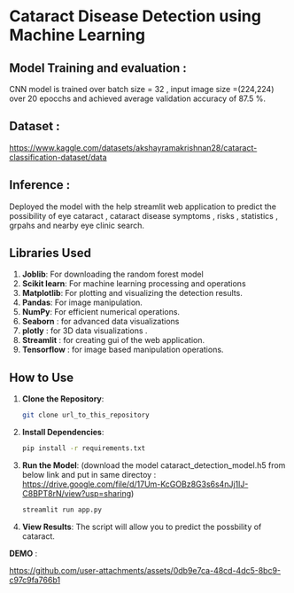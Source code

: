 # Cataract Disease Detection using Machine Learning


## Model Training and evaluation :
 
CNN model is trained over batch size = 32 , input image size =(224,224) over 20 epocchs and achieved average validation accuracy of 87.5 %.

## Dataset :

https://www.kaggle.com/datasets/akshayramakrishnan28/cataract-classification-dataset/data


## Inference : 

Deployed the model with the help streamlit web application to predict the possibility of eye  cataract , cataract disease symptoms , risks , statistics , grpahs and nearby eye clinic search.

## Libraries Used

1. **Joblib**: For downloading the random forest model
2. **Scikit learn**: For machine learning processing  and operations
3. **Matplotlib**: For plotting and visualizing the detection results.
4. **Pandas**: For image manipulation.
5. **NumPy**: For efficient numerical operations.
6. **Seaborn** : for advanced data visualizations
7. **plotly** : for 3D data visualizations .
8. **Streamlit** : for creating gui of the web application.
9. **Tensorflow** : for image based manipulation operations.


## How to Use

1. **Clone the Repository**: 
    ```sh
    git clone url_to_this_repository
    ```

2. **Install Dependencies**: 
    ```sh
    pip install -r requirements.txt
    ```

3. **Run the Model**: 
    (download the model cataract_detection_model.h5 from below link and put in same directoy :
      https://drive.google.com/file/d/17Um-KcGOBz8G3s6s4nJj1lJ-C8BPT8rN/view?usp=sharing)

    ```python
    streamlit run app.py
    ```

4. **View Results**: The script will allow you to predict the possbility of cataract.

**DEMO** :

https://github.com/user-attachments/assets/0db9e7ca-48cd-4dc5-8bc9-c97c9fa766b1




